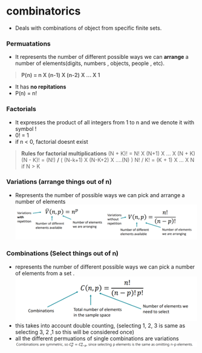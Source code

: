 # combinatorics

* Deals with combinations of object from specific finite sets.

### Permuatations

* It represents the number of different possible ways we can **arrange** a number of elements(digits, numbers , objects, people , etc). 
> **P(n) = n X (n-1) X (n-2) X ... X 1**
* It has **no repitations**
* P(n) = n!

### Factorials 
* It expresses the product of all integers from 1 to n and we denote it with symbol !
* 0! = 1
* if n < 0, factorial doesnt exist 
> **Rules for factorial multiplications**
(N + K)! = N! X (N+1) X ... X (N + K)
(N - K)! = (N!) **/** ( (N-k+1) X (N-K+2) X ....(N) )
N! / K! = (K + 1) X ... X N if N > K

### Variations (arrange things out of n)

* Represents the number of possible ways we can pick and arrange a number of elements 
![img](.idea/2.png)

### Combinations (Select things out of n)
* represents the number of different possible ways we can pick a number of elements from a set . 
![img](./.idea/3.png)
* this takes into account double counting, (selecting 1, 2, 3 is same as selecting 3, 2 ,1 so this will be considered once)
* all the different permuations of single combinations are variations
![img](./.idea/4.png)
